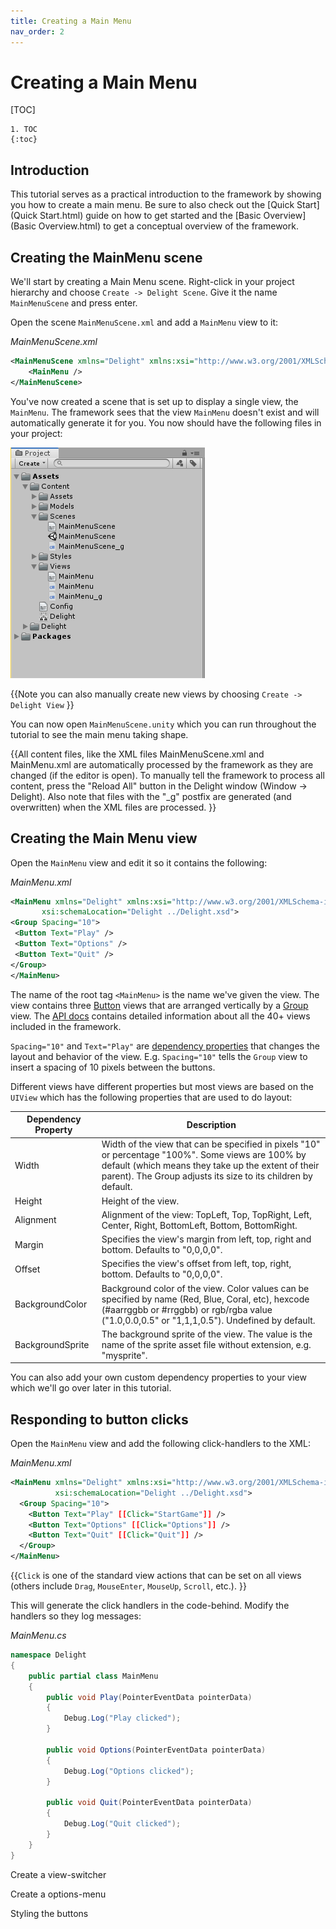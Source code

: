 ```yaml
---
title: Creating a Main Menu
nav_order: 2
---
```


# Creating a Main Menu

[TOC]

```
1. TOC
{:toc}
```

## Introduction

This tutorial serves as a practical introduction to the framework by showing you how to create a main menu. Be sure to also check out the [Quick Start](Quick Start.html)  guide on how to get started and the [Basic Overview](Basic Overview.html) to get a conceptual overview of the framework. 



## Creating the MainMenu scene

We'll start by creating a Main Menu scene. Right-click in your project hierarchy and choose `Create -> Delight Scene`. Give it the name `MainMenuScene` and press enter.

Open the scene `MainMenuScene.xml` and add a `MainMenu` view to it:

*MainMenuScene.xml*

```xml
<MainMenuScene xmlns="Delight" xmlns:xsi="http://www.w3.org/2001/XMLSchema-instance" xsi:schemaLocation="Delight ../Delight.xsd">
    <MainMenu />    
</MainMenuScene>
```

You've now created a scene that is set up to display a single view, the `MainMenu`. The framework sees that the view `MainMenu` doesn't exist and will automatically generate it for you. You now should have the following files in your project:

![](main-menu-files.png)

{{Note you can also manually create new views by choosing `Create -> Delight View` }}

You can now open `MainMenuScene.unity` which you can run throughout the tutorial to see the main menu taking shape.

{{All content files, like the XML files MainMenuScene.xml and MainMenu.xml are automatically processed by the framework as they are changed (if the editor is open). To manually tell the framework to process all content, press the "Reload All" button in the Delight window (Window -> Delight). Also note that files with the "_g" postfix are generated (and overwritten) when the XML files are processed. }}



## Creating the Main Menu view

Open the `MainMenu` view and edit it so it contains the following:

*MainMenu.xml*

   ```xml
<MainMenu xmlns="Delight" xmlns:xsi="http://www.w3.org/2001/XMLSchema-instance" 
          xsi:schemaLocation="Delight ../Delight.xsd">
  <Group Spacing="10">
    <Button Text="Play" />
    <Button Text="Options" />
    <Button Text="Quit" />
  </Group>
</MainMenu>
   ```

The name of the root tag `<MainMenu>` is the name we've given the view. The view contains three [Button](link-to-button-api) views that are arranged vertically by a [Group](link-to-group-api) view. The [API docs](api-docs-link) contains detailed information about all the 40+ views included in the framework.

`Spacing="10"` and `Text="Play"` are [dependency properties](link-to-dependency-properties-in-overview) that changes the layout and behavior of the  view. E.g. `Spacing="10"` tells the `Group` view to insert a spacing of 10 pixels between the buttons.

Different views have different properties but most views are based on the `UIView` which has the following properties that are used to do layout:

| Dependency Property | Description                                                  |
| ------------------- | ------------------------------------------------------------ |
| Width               | Width of the view that can be specified in pixels "10" or percentage "100%". Some views are 100% by default (which means they take up the extent of their parent). The Group adjusts its size to its children by default. |
| Height              | Height of the view.                                          |
| Alignment           | Alignment of the view: TopLeft, Top, TopRight, Left, Center, Right, BottomLeft, Bottom, BottomRight. |
| Margin              | Specifies the view's margin from left, top, right and bottom. Defaults to "0,0,0,0". |
| Offset              | Specifies the view's offset from left, top, right, bottom. Defaults to "0,0,0,0". |
| BackgroundColor     | Background color of the view. Color values can be specified by name (Red, Blue, Coral, etc), hexcode (#aarrggbb or #rrggbb) or rgb/rgba value ("1.0,0.0,0.5" or "1,1,1,0.5"). Undefined by default. |
| BackgroundSprite    | The background sprite of the view. The value is the name of the sprite asset file without extension, e.g. "mysprite". |

You can also add your own custom dependency properties to your view which we'll go over later in this tutorial.



## Responding to button clicks

Open the `MainMenu` view and add the following click-handlers to the XML:

*MainMenu.xml*

```xml
<MainMenu xmlns="Delight" xmlns:xsi="http://www.w3.org/2001/XMLSchema-instance" 
          xsi:schemaLocation="Delight ../Delight.xsd">
  <Group Spacing="10">
    <Button Text="Play" [[Click="StartGame"]] />
    <Button Text="Options" [[Click="Options"]] />
    <Button Text="Quit" [[Click="Quit"]] />
  </Group>
</MainMenu>

```

{{`Click` is one of the standard view actions that can be set on all views (others include `Drag`, `MouseEnter`, `MouseUp`, `Scroll`, etc.). }}

This will generate the click handlers in the code-behind. Modify the handlers so they log messages:

*MainMenu.cs*

```c#
namespace Delight
{
    public partial class MainMenu
    {
        public void Play(PointerEventData pointerData)
        {
            Debug.Log("Play clicked");
        }

        public void Options(PointerEventData pointerData)
        {
            Debug.Log("Options clicked");
        }

        public void Quit(PointerEventData pointerData)
        {
            Debug.Log("Quit clicked");
        }
    }
}
```







Create a view-switcher 

Create a options-menu

Styling the buttons




